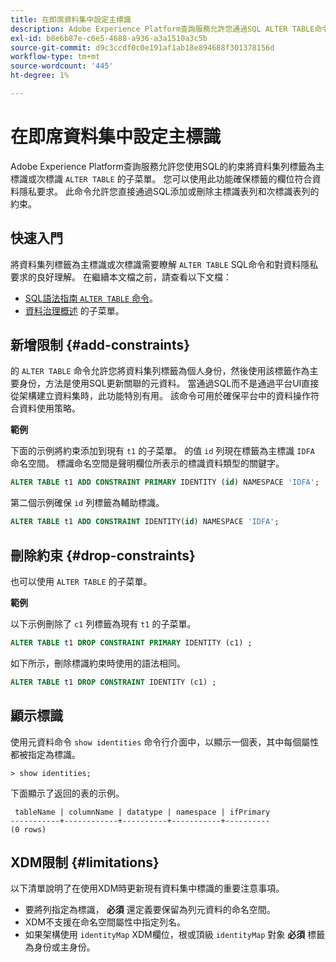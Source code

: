 ```yaml
---
title: 在即席資料集中設定主標識
description: Adobe Experience Platform查詢服務允許您通過SQL ALTER TABLE命令直接為ad hoc模式資料集欄位設定標識或主標識。 該文檔說明如何使用ALTER TABLE命令設定主標識或次標識。
exl-id: b8e6b87e-c6e5-4688-a936-a3a1510a3c5b
source-git-commit: d9c3ccdf0c0e191af1ab18e894688f301378156d
workflow-type: tm+mt
source-wordcount: '445'
ht-degree: 1%

---
```


# 在即席資料集中設定主標識

Adobe Experience Platform查詢服務允許您使用SQL的約束將資料集列標籤為主標識或次標識 `ALTER TABLE` 的子菜單。 您可以使用此功能確保標籤的欄位符合資料隱私要求。 此命令允許您直接通過SQL添加或刪除主標識表列和次標識表列的約束。

## 快速入門

將資料集列標籤為主標識或次標識需要瞭解 `ALTER TABLE` SQL命令和對資料隱私要求的良好理解。 在繼續本文檔之前，請查看以下文檔：

* [SQL語法指南 `ALTER TABLE` 命令](../sql/syntax.md)。
* [資料治理概述](../../data-governance/home.md) 的子菜單。

## 新增限制 {#add-constraints}

的 `ALTER TABLE` 命令允許您將資料集列標籤為個人身份，然後使用該標籤作為主要身份，方法是使用SQL更新關聯的元資料。 當通過SQL而不是通過平台UI直接從架構建立資料集時，此功能特別有用。 該命令可用於確保平台中的資料操作符合資料使用策略。

**範例**

下面的示例將約束添加到現有 `t1` 的子菜單。 的值 `id` 列現在標籤為主標識 `IDFA` 命名空間。 標識命名空間是聲明欄位所表示的標識資料類型的關鍵字。

```sql
ALTER TABLE t1 ADD CONSTRAINT PRIMARY IDENTITY (id) NAMESPACE 'IDFA';
```

第二個示例確保 `id` 列標籤為輔助標識。

```sql
ALTER TABLE t1 ADD CONSTRAINT IDENTITY(id) NAMESPACE 'IDFA';
```

## 刪除約束 {#drop-constraints}

也可以使用 `ALTER TABLE` 的子菜單。

**範例**

以下示例刪除了 `c1` 列標籤為現有 `t1` 的子菜單。

```sql
ALTER TABLE t1 DROP CONSTRAINT PRIMARY IDENTITY (c1) ;
```

如下所示，刪除標識約束時使用的語法相同。

```sql
ALTER TABLE t1 DROP CONSTRAINT IDENTITY (c1) ;
```

## 顯示標識

使用元資料命令 `show identities` 命令行介面中，以顯示一個表，其中每個屬性都被指定為標識。

```shell
> show identities;
```

下面顯示了返回的表的示例。

```console
 tableName | columnName | datatype | namespace | ifPrimary
-----------+------------+----------+-----------+----------
(0 rows)
```

## XDM限制 {#limitations}

以下清單說明了在使用XDM時更新現有資料集中標識的重要注意事項。

* 要將列指定為標識， **必須** 還定義要保留為列元資料的命名空間。
* XDM不支援在命名空間屬性中指定列名。
* 如果架構使用 `identityMap` XDM欄位，根或頂級 `identityMap` 對象 **必須** 標籤為身份或主身份。
